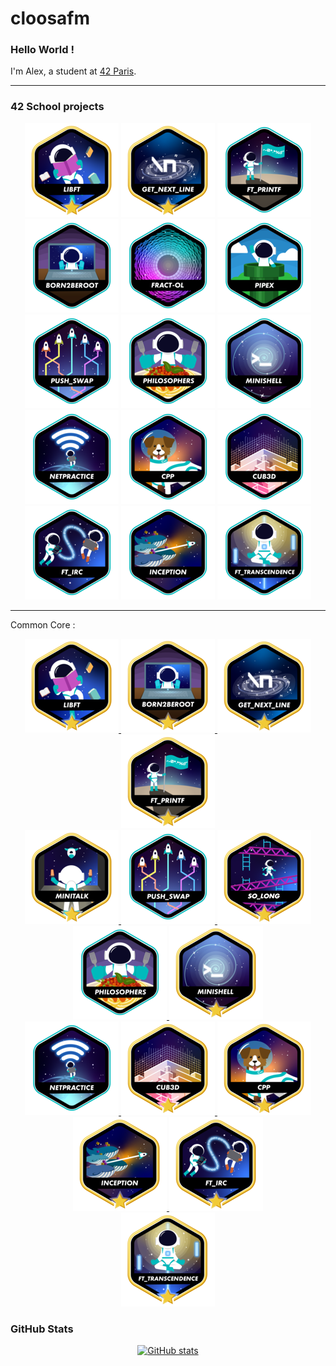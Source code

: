 # cloosafm

### Hello World !

I'm Alex, a student at [42 Paris](https://42.fr/en/homepage/).

---
<!---
### 42 Stats Card

[![My 42 stats](https://badge42.vercel.app/api/v2/cl8llmf4200060hmkt4qtrpqm/stats?cursusId=21&coalitionId=45)](https://github.com/JaeSeoKim/badge42)
--->

### 42 School projects

<div align="center">

<a href="https://gitlab.com/42_cursus1/libft_42">![42 Badge](https://github.com/cloosafm/cloosafm/blob/main/42_badges/libftm.png)</a>
<a href="https://gitlab.com/42_cursus1/get_next_line">![42 Badge](https://github.com/cloosafm/cloosafm/blob/main/42_badges/get_next_linem.png)</a>
<a href="https://gitlab.com/42_cursus1/ft_printf">![42 Badge](https://github.com/mcombeau/mcombeau/blob/main/42_badges/ft_printfe.png)</a>
<a href="https://gitlab.com/42_cursus1/Born2beroot">![42 Badge](https://github.com/mcombeau/mcombeau/blob/main/42_badges/born2beroote.png)</a>
<a href="https://gitlab.com/42_cursus1/so_long">![42 Badge](https://github.com/mcombeau/mcombeau/blob/main/42_badges/fract-ole.png)</a>
<a href="https://gitlab.com/42_cursus1/minitalk">![42 Badge](https://github.com/mcombeau/mcombeau/blob/main/42_badges/pipexe.png)</a>
<a href="https://gitlab.com/42_cursus1/push_swap">![42 Badge](https://github.com/mcombeau/mcombeau/blob/main/42_badges/push_swape.png)</a>
<a href="https://gitlab.com/42_cursus1/philosophers">![42 Badge](https://github.com/mcombeau/mcombeau/blob/main/42_badges/philosopherse.png)</a>
<a href="https://gitlab.com/42_cursus1/minishell">![42 Badge](https://github.com/mcombeau/mcombeau/blob/main/42_badges/minishelle.png)</a>
<a href="https://gitlab.com/42_cursus1/netpractice">![42 Badge](https://github.com/mcombeau/mcombeau/blob/main/42_badges/netpracticee.png)</a>
<a href="https://gitlab.com/42_cursus1/cpp_piscine">![42 Badge](https://github.com/mcombeau/mcombeau/blob/main/42_badges/cppe.png)</a>
<a href="https://gitlab.com/42_cursus1/cub3d">![42 Badge](https://github.com/mcombeau/mcombeau/blob/main/42_badges/cub3de.png)</a>
<a href="https://gitlab.com/42_cursus1/ft_irc">![42 Badge](https://github.com/mcombeau/mcombeau/blob/main/42_badges/ft_irce.png)</a>
<a href="https://gitlab.com/42_cursus1/inception">![42 Badge](https://github.com/mcombeau/mcombeau/blob/main/42_badges/inceptione.png)</a>
<a href="https://gitlab.com/42_cursus1/ft_transcendence">![42 Badge](https://github.com/mcombeau/mcombeau/blob/main/42_badges/ft_transcendencee.png)</a>

</div>


---


Common Core :


<div align="center">
  <a href="https://gitlab.com/42_cursus1/libft_42.git">
    <img src="https://github.com/cloosafm/cloosafm/blob/main/42_badges/libftm.png" alt="Libft badge"/>
  </a><a href="https://gitlab.com/42_cursus1/Born2beroot.git">
    <img src="https://github.com/cloosafm/cloosafm/blob/main/42_badges/born2berootm.png" alt="B2R badge"/>
  </a><a href="https://gitlab.com/42_cursus1/get_next_line.git">
    <img src="https://github.com/cloosafm/cloosafm/blob/main/42_badges/get_next_linem.png" alt="GNL badge"/>
  </a><a href="https://gitlab.com/42_cursus1/ft_printf">
    <img src="https://github.com/cloosafm/cloosafm/blob/main/42_badges/ft_printfm.png" alt="ft_printf badge"/>
  </a>
</div>

<div align="center">
  <a href="https://gitlab.com/42_cursus1/minitalk">
    <img src="https://github.com/cloosafm/cloosafm/blob/main/42_badges/minitalkm.png" alt="minitalk badge"/>
  </a><a href="https://gitlab.com/42_cursus1/push_swap.git">
    <img src="https://github.com/cloosafm/cloosafm/blob/main/42_badges/push_swape.png" alt="push_swap badge"/>
  </a><a href="https://gitlab.com/42_cursus1/so_long.git">
    <img src="https://github.com/cloosafm/cloosafm/blob/main/42_badges/so_longm.png" alt="so_long badge"/>
  </a><a href="https://gitlab.com/42_cursus1/philosophers.git">
    <img src="https://github.com/cloosafm/cloosafm/blob/main/42_badges/philosopherse.png" alt="philosophers badge"/>
  </a><a href="https://gitlab.com/42_cursus1/minishell.git">
    <img src="https://github.com/cloosafm/cloosafm/blob/main/42_badges/minishellm.png" alt="minishell badge"/>
  </a>
</div>


<div align="center">
  <a href="https://gitlab.com/42_cursus1/netpractice.git">
    <img src="https://github.com/cloosafm/cloosafm/blob/main/42_badges/netpracticee.png" alt="netpractice badge"/>
  </a><a href="https://gitlab.com/42_cursus1/cub3d.git">
    <img src="https://github.com/cloosafm/cloosafm/blob/main/42_badges/cub3dm.png" alt="cub3d badge"/>
  </a><a href="https://gitlab.com/42_cursus1/cpp_piscine">
    <img src="https://github.com/cloosafm/cloosafm/blob/main/42_badges/cppm.png" alt="CPP badge"/>
  </a><a href="https://gitlab.com/42_cursus1/inception">
    <img src="https://github.com/cloosafm/cloosafm/blob/main/42_badges/inceptionm.png" alt="inception badge"/>
  </a><a href="https://gitlab.com/42_cursus1/ft_irc">
    <img src="https://github.com/cloosafm/cloosafm/blob/main/42_badges/ft_ircm.png" alt="ft_irc badge"/>
  </a>
</div>

<div align="center">
  <a href="https://github.com/Dylonni/42_ft_transcendence">
    <img src="https://github.com/cloosafm/cloosafm/blob/main/42_badges/ft_transcendencem.png" alt="ft_transcendence badge"/>
  </a>
</div>



<!---

syntax:
![project name](gitlab)
JaeSeoKim vercel badge {followed by 2 spaces for return carriage}
![badge icon] (https://github.com/cloosafm/cloosafm/blob/main/42_badges/BADGE-ICON.png)) {followed by 2 spaces for return carriage}

exemple:
![Libft](https://gitlab.com/42_cursus1/libft_42.git)
[![acloos's 42 Libft Score](https://badge42.vercel.app/api/v2/cl8llmf4200060hmkt4qtrpqm/project/2580603)](https://github.com/JaeSeoKim/badge42)  
![Libft badge](https://github.com/cloosafm/cloosafm/blob/main/42_badges/libfte.png)  



Badges
.e -> basic
.m -> bonus

git repo for dynamic badges:
https://github.com/JaeSeoKim/badge42


basic icons:


5ème Cercle:
![webserv badge](https://github.com/cloosafm/cloosafm/blob/main/42_badges/webserve.png)  
 


6ème Cercle:
![ft_transcendance badge](https://github.com/cloosafm/cloosafm/blob/main/42_badges/ft_transcendencee.png.png)  


--->

### GitHub Stats

<div align="center">

[![GitHub stats](https://github-readme-stats.vercel.app/api?username=cloosafm&show_icons=true&hide_rank=false&theme=github_dark&hide=issues&hide_title=true)](https://github.com/anuraghazra/github-readme-stats)



</div>


<!---


[![My GitHub Language Stats](https://github-readme-stats.vercel.app/api/top-langs/?username=jasongaylord&langs_count=5&theme=tokyonight)]()

[![Top Langs](https://github-readme-stats.vercel.app/api/top-langs/?username=cloosafm&langs_count=5&hide_title=true&count_private=true&include_all_commits=true&hide=java,html,css)](https://github.com/anuraghazra/github-readme-stats)



(https://github.com/anuraghazra/github-readme-stats)

https://www.sitepoint.com/github-profile-readme/

https://www.sitepoint.com/github-profile-readme/
-->
